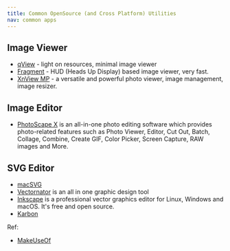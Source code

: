 ```yaml
---
title: Common OpenSource (and Cross Platform) Utilities
nav: common apps
---
```


## Image Viewer

* [qView](https://interversehq.com/qview/) - light on resources, minimal image viewer
* [Fragment](http://www.fragmentapp.info/) - HUD (Heads Up Display) based image viewer, very fast.
* [XnView MP](https://www.xnview.com/en/xnviewmp/) - a versatile and powerful photo viewer, image management, image resizer.

## Image Editor

* [PhotoScape X](http://x.photoscape.org/) is an all-in-one photo editing software which provides photo-related features 
such as Photo Viewer, Editor, Cut Out, Batch, Collage, Combine, Create GIF, Color Picker, Screen Capture, RAW images and More.

## SVG Editor

* [macSVG](https://macsvg.org)
* [Vectornator](https://vectornator.io/) is an all in one graphic design tool
* [Inkscape](https://inkscape.org/) is a professional vector graphics editor for Linux, Windows and macOS. It's free and open source.
* [Karbon](https://www.calligra.org/karbon/)

Ref:

* [MakeUseOf](https://www.makeuseof.com)
